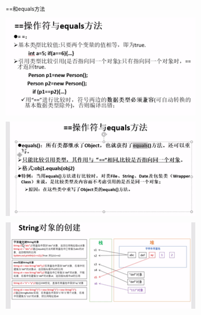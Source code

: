 ==和equals方法

![image-20210308180827834](==%E5%92%8Cequals%E6%96%B9%E6%B3%95.assets/image-20210308180827834.png)

![image-20210308181246714](==%E5%92%8Cequals%E6%96%B9%E6%B3%95.assets/image-20210308181246714.png)

![image-20210308181531578](==%E5%92%8Cequals%E6%96%B9%E6%B3%95.assets/image-20210308181531578.png)